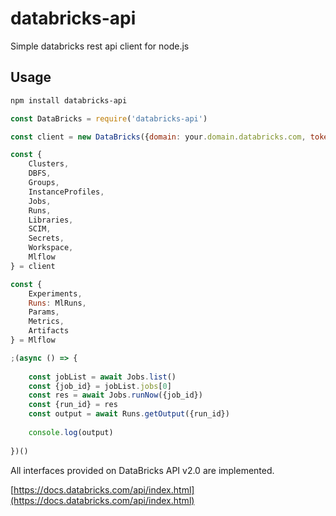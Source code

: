 # databricks-api
Simple databricks rest api client for node.js

## Usage

```bash
npm install databricks-api
```

```js
const DataBricks = require('databricks-api')

const client = new DataBricks({domain: your.domain.databricks.com, token: <access_token>})

const {
	Clusters,
	DBFS,
	Groups,
	InstanceProfiles,
	Jobs,
	Runs,
	Libraries,
	SCIM,
	Secrets,
	Workspace,
	Mlflow
} = client

const {
	Experiments,
	Runs: MlRuns,
	Params,
	Metrics,
	Artifacts
} = Mlflow

;(async () => {
	
	const jobList = await Jobs.list()
	const {job_id} = jobList.jobs[0]
	const res = await Jobs.runNow({job_id})
	const {run_id} = res
	const output = await Runs.getOutput({run_id})
	
	console.log(output)
	
})()

```

All interfaces provided on DataBricks API v2.0 are implemented.  

[https://docs.databricks.com/api/index.html](https://docs.databricks.com/api/index.html)
